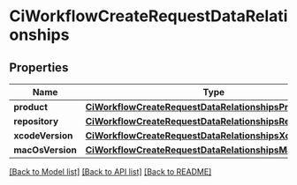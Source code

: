 # CiWorkflowCreateRequestDataRelationships

## Properties
Name | Type | Description | Notes
------------ | ------------- | ------------- | -------------
**product** | [**CiWorkflowCreateRequestDataRelationshipsProduct**](CiWorkflowCreateRequestDataRelationshipsProduct.md) |  | 
**repository** | [**CiWorkflowCreateRequestDataRelationshipsRepository**](CiWorkflowCreateRequestDataRelationshipsRepository.md) |  | 
**xcodeVersion** | [**CiWorkflowCreateRequestDataRelationshipsXcodeVersion**](CiWorkflowCreateRequestDataRelationshipsXcodeVersion.md) |  | 
**macOsVersion** | [**CiWorkflowCreateRequestDataRelationshipsMacOsVersion**](CiWorkflowCreateRequestDataRelationshipsMacOsVersion.md) |  | 

[[Back to Model list]](../README.md#documentation-for-models) [[Back to API list]](../README.md#documentation-for-api-endpoints) [[Back to README]](../README.md)


